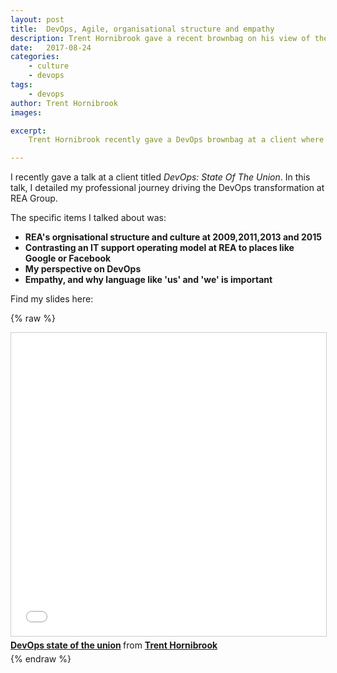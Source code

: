 ```yaml
---
layout: post
title:  DevOps, Agile, organisational structure and empathy
description: Trent Hornibrook gave a recent brownbag on his view of the current DevOps State Of The Union.
date:   2017-08-24
categories:
    - culture
    - devops
tags:
    - devops
author: Trent Hornibrook
images:

excerpt:
    Trent Hornibrook recently gave a DevOps brownbag at a client where he described the DevOps transformation of REA Group and his perspective on DevOps.

---
```


I recently gave a talk at a client titled _DevOps: State Of The Union_. In this talk, I detailed my professional journey driving the DevOps transformation at REA Group.

The specific items I talked about was:
* **REA's orgnisational structure and culture at 2009,2011,2013 and 2015**
* **Contrasting an IT support operating model at REA to places like Google or Facebook**
* **My perspective on DevOps**
* **Empathy, and why language like 'us' and 'we' is important**


Find my slides here:

{% raw %}
<iframe src="//www.slideshare.net/slideshow/embed_code/key/48mzAWu5iJHIib" width="595" height="485" frameborder="0" marginwidth="0" marginheight="0" scrolling="no" style="border:1px solid #CCC; border-width:1px; margin-bottom:5px; max-width: 100%;" allowfullscreen> </iframe> <div style="margin-bottom:5px"> <strong> <a href="//www.slideshare.net/TrentHornibrook/devops-state-of-the-union-79112661" title="DevOps state of the union" target="_blank">DevOps state of the union</a> </strong> from <strong><a href="https://www.slideshare.net/TrentHornibrook" target="_blank">Trent Hornibrook</a></strong> </div>
{% endraw %}
